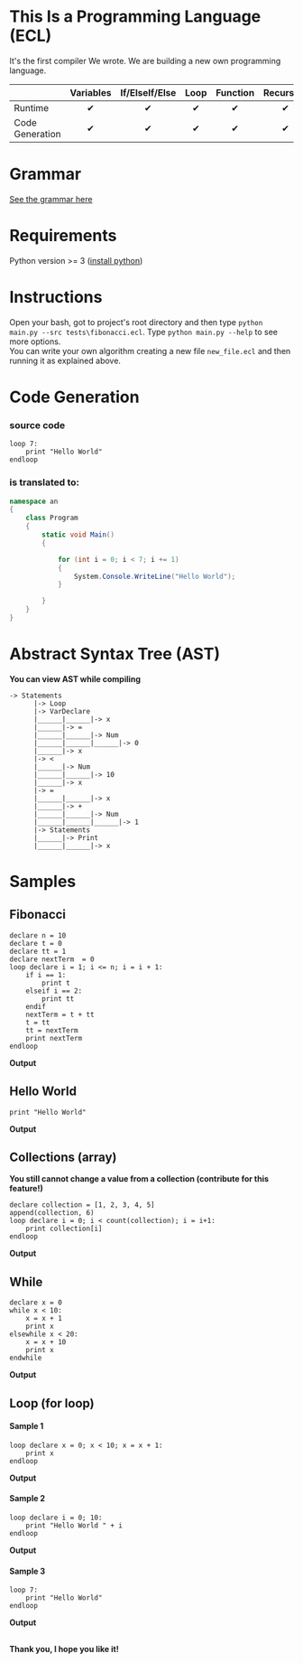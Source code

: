 # This Is a Programming Language (ECL)
It's the first compiler We wrote. We are building a new own programming language.

|                      | Variables | If/ElseIf/Else | Loop  | Function | Recursion |
| -------------------- |:---------:|:--------------:|:-----:|:--------:|:---------:|
| Runtime      	       | ✔         | ✔             | ✔     | ✔       | ✔	 |
| Code Generation      | ✔         | ✔             | ✔     | ✔       | ✔	 |

# Grammar
[See the grammar here](grammar.txt)

# Requirements
Python version >= 3 ([install python](https://www.python.org/downloads))

# Instructions
Open your bash, got to project's root directory and then type ``python main.py --src tests\fibonacci.ecl``. Type ``python main.py --help`` to see more options.  
You can write your own algorithm creating a new file ``new_file.ecl`` and then running it as explained above.

# Code Generation
### source code
```
loop 7:
	print "Hello World"
endloop
```
### is translated to:
```C#
namespace an
{
    class Program
    {
        static void Main()
        {

            for (int i = 0; i < 7; i += 1)
            {
                System.Console.WriteLine("Hello World");
            }

        }
    }
}
```

# Abstract Syntax Tree (AST)
**You can view AST while compiling**
```
-> Statements
      |-> Loop
      |-> VarDeclare
      |______|______|-> x
      |______|-> =
      |______|______|-> Num
      |______|______|______|-> 0
      |______|-> x
      |-> <
      |______|-> Num
      |______|______|-> 10
      |______|-> x
      |-> =
      |______|______|-> x
      |______|-> +
      |______|______|-> Num
      |______|______|______|-> 1
      |-> Statements
      |______|-> Print
      |______|______|-> x
```

# Samples
## Fibonacci
```
declare n = 10
declare t = 0
declare tt = 1
declare nextTerm  = 0
loop declare i = 1; i <= n; i = i + 1:
    if i == 1:
        print t
    elseif i == 2:
        print tt
    endif
    nextTerm = t + tt
    t = tt
    tt = nextTerm
    print nextTerm
endloop
```
**Output**


## Hello World
```
print "Hello World"
```
**Output**


## Collections (array)
**You still cannot change a value from a collection (contribute for this feature!)**
```
declare collection = [1, 2, 3, 4, 5]
append(collection, 6)
loop declare i = 0; i < count(collection); i = i+1:
	print collection[i]
endloop
```
**Output**


## While
```
declare x = 0
while x < 10:
	x = x + 1
	print x
elsewhile x < 20:
	x = x + 10
	print x
endwhile
```
**Output**



## Loop (for loop)
#### Sample 1
```
loop declare x = 0; x < 10; x = x + 1:
	print x
endloop
```
**Output**


#### Sample 2
```
loop declare i = 0; 10:
	print "Hello World " + i
endloop
```
**Output**


#### Sample 3
```
loop 7:
	print "Hello World"
endloop
```
**Output**


##
**Thank you, I hope you like it!**
